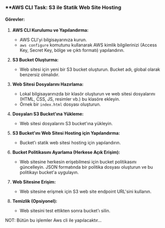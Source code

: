 ### **AWS CLI Task: S3 ile Statik Web Site Hosting

#### **Görevler:**

1. **AWS CLI Kurulumu ve Yapılandırma:**
   - AWS CLI'yi bilgisayarınıza kurun.
   - `aws configure` komutunu kullanarak AWS kimlik bilgilerinizi (Access Key, Secret Key, bölge ve çıktı formatı) yapılandırın.

2. **S3 Bucket Oluşturma:**
   - Web sitesi için yeni bir S3 bucket oluşturun. Bucket adı, global olarak benzersiz olmalıdır.

3. **Web Sitesi Dosyalarını Hazırlama:**
   - Lokal bilgisayarınızda bir klasör oluşturun ve web sitesi dosyalarını (HTML, CSS, JS, resimler vb.) bu klasöre ekleyin.
   - Örnek bir `index.html` dosyası oluşturun.

4. **Dosyaları S3 Bucket'ına Yükleme:**
   - Web sitesi dosyalarını S3 bucket'ına yükleyin.

5. **S3 Bucket'ını Web Sitesi Hosting için Yapılandırma:**
   - Bucket'ı statik web sitesi hosting için yapılandırın.

6. **Bucket Politikasını Ayarlama (Herkese Açık Erişim):**
   - Web sitesine herkesin erişebilmesi için bucket politikasını güncelleyin. JSON formatında bir politika dosyası oluşturun ve bu politikayı bucket'a uygulayın.

7. **Web Sitesine Erişim:**
   - Web sitesine erişmek için S3 web site endpoint URL'sini kullanın.

8. **Temizlik (Opsiyonel):**
   - Web sitesini test ettikten sonra bucket'ı silin.


NOT: Bütün bu işlemler Aws cli ile yapılacaktır...